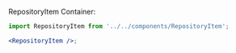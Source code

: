 RepositoryItem Container:

```jsx
import RepositoryItem from '../../components/RepositoryItem';

<RepositoryItem />;
```
